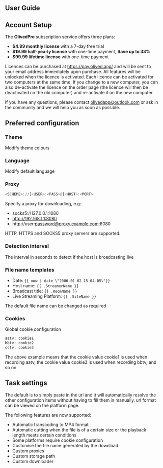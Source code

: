 ## User Guide

## Account Setup

The **OlivedPro** subscription service offers three plans:

- **$4.99 monthly license** with a 7-day free trial
- **$19.99 half-yearly license** with one-time payment, **Save up to 33%**
- **$99.99 lifetime license** with one-time payment

Licences can be purchased at https://pay.olived.app/ and will be sent to your email address immediately upon purchase.
All features will be unlocked when the licence is activated. Each licence can be activated for two computers at the same time. If you change to a new computer, you can also de-activate the licence on the order page (the licence will then be deactivated on the old computer) and re-activate it on the new computer.

If you have any questions, please contact olivedapp@outlook.com or ask in the community and we will help you as soon as possible.

## Preferred configuration

### Theme

Modify theme colours

### Language

Modify default language

### Proxy

```python
<SCHEME>://[<USER>:<PASS>@]<HOST>:<PORT>
```

Specify a proxy for downloading, e.g:

- socks5://127.0.0.1:1080
- http://192.168.1.1:8080
- http://user:password@proxy.example.com:8080

HTTP, HTTPS and SOCKS5 proxy servers are supported.

### Detection interval

The interval in seconds to detect if the host is broadcasting live

### File name templates

- Date: `{{ now | date \"2006-01-02 15-04-05\"}}`
- Host name: `{{ .StreamerName }}`
- Broadcast title: `{{ .RoomName }}`
- Live Streaming Platform: `{{ .SiteName }}`

The default file name can be changed as required

### Cookies

Global cookie configuration

```sh
aatv: cookie1
bbtv: cookie2
cctv: cookie3
```

The above example means that the cookie value cookie1 is used when recording aatv, the cookie value cookie2 is used when recording bbtv, and so on.

## Task settings

The default is to simply paste in the url and it will automatically resolve the other configuration items without having to fill them in manually. url format can be viewed on the platform page.

The following features are now supported:

- Automatic transcoding to MP4 format
- Automatic cutting when the file is of a certain size or the playback length meets certain conditions
- Some platforms require cookie configuration
- Customise the file name generated by the download
- Custom proxies
- Custom storage path
- Custom downloader
